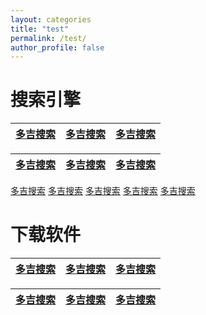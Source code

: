 ```yaml
---
layout: categories
title: "test"
permalink: /test/
author_profile: false
---
```



# 搜索引擎
|[多吉搜索](https://www.dogedoge.com/) |[多吉搜索](https://www.dogedoge.com/)|[多吉搜索](https://www.dogedoge.com/)|
|---|---|---|

|[多吉搜索](https://www.dogedoge.com/) |[多吉搜索](https://www.dogedoge.com/)|[多吉搜索](https://www.dogedoge.com/)|
|---|---|---|

[多吉搜索](https://www.dogedoge.com/)
[多吉搜索](https://www.dogedoge.com/)
[多吉搜索](https://www.dogedoge.com/)
[多吉搜索](https://www.dogedoge.com/)
[多吉搜索](https://www.dogedoge.com/)


# 下载软件
|[多吉搜索](https://www.dogedoge.com/) |[多吉搜索](https://www.dogedoge.com/)|[多吉搜索](https://www.dogedoge.com/)|
|---|---|---|

|[多吉搜索](https://www.dogedoge.com/) |[多吉搜索](https://www.dogedoge.com/)|[多吉搜索](https://www.dogedoge.com/)|
|---|---|---|
